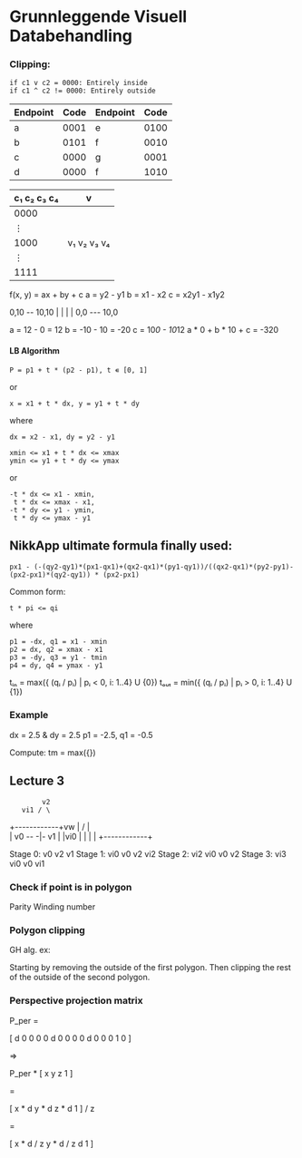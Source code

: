 # Grunnleggende Visuell Databehandling

### Clipping:

```
if c1 v c2 = 0000: Entirely inside
if c1 ^ c2 != 0000: Entirely outside
```

| Endpoint | Code | Endpoint | Code
| --- | --- | --- | ---
| a | 0001 | e | 0100
| b | 0101 | f | 0010
| c | 0000 | g | 0001
| d | 0000 | f | 1010

| c₁ c₂ c₃ c₄ | v
| --- | ---
| 0000 | 
| ⋮ | 
| 1000 | v₁ v₂ v₃ v₄
| ⋮ |
| 1111 |

f(x, y) = ax + by + c
a = y2 - y1
b = x1 - x2
c = x2y1 - x1y2

0,10 -- 10,10
 |        |
 |        |
0,0 --- 10,0

a = 12 - 0 = 12
b = -10 - 10 = -20
c = 10*0 - 10*12
a \* 0 + b \* 10 + c = -320

#### LB Algorithm

`P = p1 + t * (p2 - p1), t ∊ [0, 1]`

or

`x = x1 + t * dx, y = y1 + t * dy`

where

`dx = x2 - x1, dy = y2 - y1`

```
xmin <= x1 + t * dx <= xmax
ymin <= y1 + t * dy <= ymax
```

or

```
-t * dx <= x1 - xmin,
 t * dx <= xmax - x1,
-t * dy <= y1 - ymin,
 t * dy <= ymax - y1
```

## NikkApp ultimate formula finally used:

`px1 - (-(qy2-qy1)*(px1-qx1)+(qx2-qx1)*(py1-qy1))/((qx2-qx1)*(py2-py1)-(px2-px1)*(qy2-qy1)) * (px2-px1)`

Common form:

`t * pi <= qi`

where

```
p1 = -dx, q1 = x1 - xmin
p2 = dx, q2 = xmax - x1
p3 = -dy, q3 = y1 - tmin
p4 = dy, q4 = ymax - y1
```

tᵢₙ = max({ (qᵢ / pᵢ) | pᵢ < 0, i: 1..4} U {0})
tₒᵤₜ = min({ (qᵢ / pᵢ) | pᵢ > 0, i: 1..4} U {1})

### Example

dx = 2.5 & dy = 2.5
p1 = -2.5, q1 = -0.5

Compute: tm = max({})


## Lecture 3

            v2
       vi1 / \
+------------+vw
|        /   | \
|     v0 -- -|- v1
|            |vi0
|            |
|            |
+------------+
  
Stage 0: v0 v2 v1
Stage 1: vi0 v0 v2 vi2
Stage 2: vi2 vi0 v0 v2
Stage 3: vi3 vi0 v0 vi1

### Check if point is in polygon
Parity
Winding number

### Polygon clipping
GH alg. ex:

Starting by removing the outside of the first polygon.
Then clipping the rest of the outside of the second polygon.

### Perspective projection matrix

P_per =

[
    d 0 0 0
    0 d 0 0
    0 0 d 0
    0 0 1 0
]

=>

P_per * [
    x
    y
    z
    1
]

=

[
    x * d
    y * d
    z * d
    1
] / z

=

[
    x * d / z
    y * d / z
    d
    1
]
